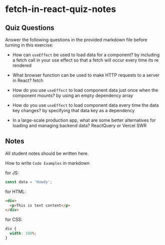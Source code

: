 # fetch-in-react-quiz-notes

## Quiz Questions

Answer the following questions in the provided markdown file before turning in this exercise:

- How can `useEffect` be used to load data for a component?
  by including a fetch call in your use effect so that a fetch will occur every time its re rendered

- What browser function can be used to make HTTP requests to a server in React?
  fetch

- How do you use `useEffect` to load component data just once when the component mounts?
  by using an empty dependency array
- How do you use `useEffect` to load component data every time the data key changes?
  by specifying that data key as a dependency

- In a large-scale production app, what are some better alternatives for loading and managing backend data?
  ReactQuery or Vercel SWR

## Notes

All student notes should be written here.

How to write `Code Examples` in markdown

for JS:

```javascript
const data = 'Howdy';
```

for HTML:

```html
<div>
  <p>This is text content</p>
</div>
```

for CSS:

```css
div {
  width: 100%;
}
```
